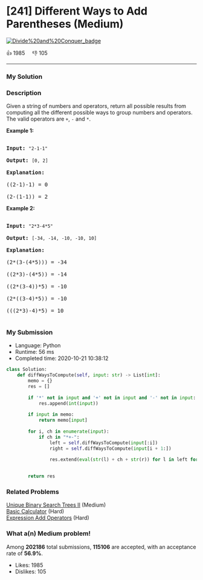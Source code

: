 # [241] Different Ways to Add Parentheses (Medium)

[![Divide%20and%20Conquer_badge](https://img.shields.io/badge/topic-Divide%20and%20Conquer-green.svg)](https://leetcode.com/problems/different-ways-to-add-parentheses/) 

:+1: 1985 &nbsp; &nbsp; :thumbsdown: 105

---

### My Solution


### Description
<p>Given a string of numbers and operators, return all possible results from computing all the different possible ways to group numbers and operators. The valid operators are <code>+</code>, <code>-</code> and <code>*</code>.</p>

<p><b>Example 1:</b></p>

<pre>
<b>Input:</b> <code>&quot;2-1-1&quot;</code>
<b>Output:</b> <code>[0, 2]</code>
<strong>Explanation: </strong>
((2-1)-1) = 0 
(2-(1-1)) = 2</pre>

<p><b>Example 2:</b></p>

<pre>
<b>Input: </b><code>&quot;2*3-4*5&quot;</code>
<b>Output:</b> <code>[-34, -14, -10, -10, 10]</code>
<strong>Explanation: 
</strong>(2*(3-(4*5))) = -34 
((2*3)-(4*5)) = -14 
((2*(3-4))*5) = -10 
(2*((3-4)*5)) = -10 
(((2*3)-4)*5) = 10<strong>
</strong></pre>


### My Submission

- Language: Python
- Runtime: 56 ms
- Completed time: 2020-10-21 10:38:12

```Python
class Solution:
    def diffWaysToCompute(self, input: str) -> List[int]:
        memo = {}
        res = []
        
        if '*' not in input and '+' not in input and '-' not in input:
            res.append(int(input))
        
        if input in memo:
            return memo[input]
        
        for i, ch in enumerate(input):
            if ch in "*+-":
                left = self.diffWaysToCompute(input[:i])
                right = self.diffWaysToCompute(input[i + 1:])

                res.extend(eval(str(l) + ch + str(r)) for l in left for r in right)
            
        
        return res
```


### Related Problems
[Unique Binary Search Trees II](https://leetcode.com/problems/unique-binary-search-trees-ii/) (Medium) <br>
[Basic Calculator](https://leetcode.com/problems/basic-calculator/) (Hard) <br>
[Expression Add Operators](https://leetcode.com/problems/expression-add-operators/) (Hard) <br>



### What a(n) Medium problem!
Among **202186** total submissions, **115106** are accepted, with an acceptance rate of **56.9%**. <br>

- Likes: 1985
- Dislikes: 105

